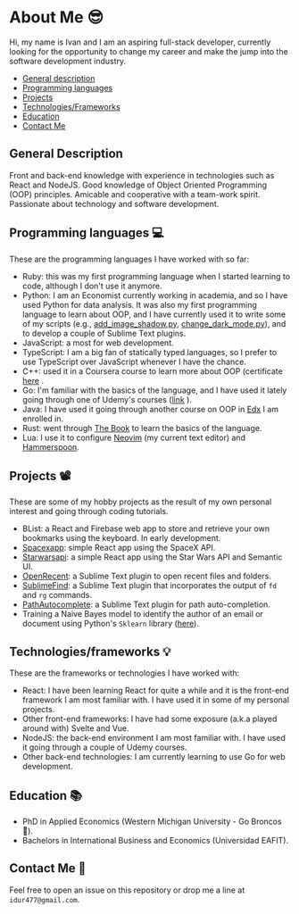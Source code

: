 # About Me 😎

Hi, my name is Ivan and I am an aspiring full-stack developer, currently looking for the opportunity to change my career and make the jump into the software development industry.

- [General description](#general-description-)
- [Programming languages](#programming-languages-)
- [Projects](#projects-)
- [Technologies/Frameworks](#technologies/frameworks-)
- [Education](#education-)
- [Contact Me](#contact-me-)

## General Description

Front and back-end knowledge with experience in technologies such as React and NodeJS. Good knowledge of Object Oriented Programming (OOP) principles. Amicable and cooperative with a team-work spirit. Passionate about technology and software development.

## Programming languages 💻

These are the programming languages I have worked with so far:

- Ruby: this was my first programming language when I started learning to code, although I don't use it anymore.
- Python: I am an Economist currently working in academia, and so I have used Python for data analysis. It was also my first programming language to learn about OOP, and I have currently used it to write some of my scripts (e.g., [add_image_shadow.py](https://github.com/idr4n/.dotfiles/blob/master/scripts), [change_dark_mode.py](https://github.com/idr4n/.dotfiles/blob/master/scripts/change_dark_mode.py)), and to develop a couple of Sublime Text plugins.
- JavaScript: a most for web development.
- TypeScript: I am a big fan of statically typed languages, so I prefer to use TypeScript over JavaScript whenever I have the chance.
- C++: used it in a Coursera course to learn more about OOP (certificate [here](https://www.coursera.org/account/accomplishments/verify/4QJM3K79ZS9D) .
- Go: I'm familiar with the basics of the language, and I have used it lately going through one of Udemy's courses ([link](https://www.udemy.com/course/building-modern-web-applications-with-go/) ).
- Java: I have used it going through another course on OOP in [Edx](https://www.edx.org/course/introduction-to-java-programming-ii-object-oriented-programming) I am enrolled in.
- Rust: went through [The Book](https://doc.rust-lang.org/book/) to learn the basics of the language.
- Lua: I use it to configure [Neovim](https://github.com/idr4n/nvim-lua) (my current text editor) and [Hammerspoon](https://github.com/idr4n/.dotfiles#hammerspoon-setup).

## Projects 📽

These are some of my hobby projects as the result of my own personal interest and going through coding tutorials.

- BList: a React and Firebase web app to store and retrieve your own bookmarks using the keyboard. In early development.
- [Spacexapp](https://github.com/idr4n/spacexapp): simple React app using the SpaceX API.
- [Starwarsapi](https://github.com/idr4n/starwarsapi): a simple React app using the Star Wars API and Semantic UI.
- [OpenRecent](https://github.com/idr4n/OpenRecent): a Sublime Text plugin to open recent files and folders.
- [SublimeFind](https://github.com/idr4n/SublimeFind): a Sublime Text plugin that incorporates the output of `fd` and `rg` commands.
- [PathAutocomplete](https://github.com/idr4n/PathAutocomplete): a Sublime Text plugin for path auto-completion.
- Training a Naive Bayes model to identify the author of an email or document using Python's `Sklearn` library ([here](https://github.com/idr4n/naivebayes-email-author)).

## Technologies/frameworks 💡

These are the frameworks or technologies I have worked with:

- React: I have been learning React for quite a while and it is the front-end framework I am most familiar with. I have used it in some of my personal projects.
- Other front-end frameworks: I have had some exposure (a.k.a played around with) Svelte and Vue.
- NodeJS: the back-end environment I am most familiar with. I have used it going through a couple of Udemy courses.
- Other back-end technologies: I am currently learning to use Go for web development.

## Education 📚

- PhD in Applied Economics (Western Michigan University - Go Broncos 💪).
- Bachelors in International Business and Economics (Universidad EAFIT).

## Contact Me 🤙

Feel free to open an issue on this repository or drop me a line at `idur477@gmail.com`.


